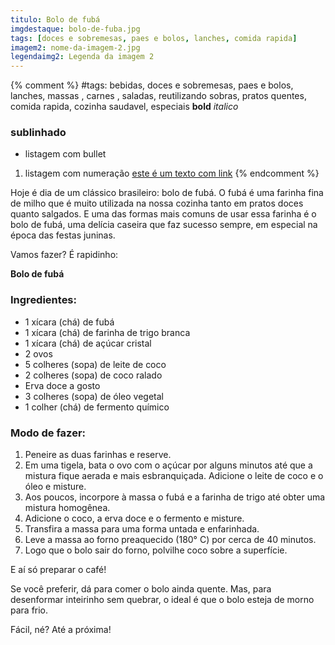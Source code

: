 ```yaml
---
titulo: Bolo de fubá
imgdestaque: bolo-de-fuba.jpg
tags: [doces e sobremesas, paes e bolos, lanches, comida rapida]
imagem2: nome-da-imagem-2.jpg
legendaimg2: Legenda da imagem 2
---
```

{% comment %}
#tags: bebidas, doces e sobremesas, paes e bolos, lanches, massas , carnes , saladas, reutilizando sobras, pratos quentes, comida rapida, cozinha saudavel, especiais
**bold**
*italico*
### sublinhado
* listagem com bullet
1. listagem com numeração
[este é um texto com link](https://www.enderecodolink.com)
{% endcomment %}

Hoje é dia de um clássico brasileiro: bolo de fubá. O fubá é uma farinha fina de milho que é muito utilizada na nossa cozinha tanto em pratos doces quanto salgados. E uma das formas mais comuns de usar essa farinha é o bolo de fubá, uma delícia caseira que faz sucesso sempre, em especial na época das festas juninas. 

Vamos fazer? É rapidinho:

**Bolo de fubá**

### Ingredientes: 

* 1 xícara (chá) de fubá 
* 1 xícara (chá) de farinha de trigo branca
* 1 xícara (chá) de açúcar cristal
* 2 ovos 
* 5 colheres (sopa) de leite de coco
* 2 colheres (sopa) de coco ralado
* Erva doce a gosto
* 3 colheres (sopa) de óleo vegetal
* 1 colher (chá) de fermento químico

### Modo de fazer:

1. Peneire as duas farinhas e reserve.
2. Em uma tigela, bata o ovo com o açúcar por alguns minutos até que a mistura fique aerada e mais esbranquiçada. Adicione o leite de coco e o óleo e misture. 
3. Aos poucos, incorpore à massa o fubá e a farinha de trigo até obter uma mistura homogênea. 
4. Adicione o coco, a erva doce e o fermento e misture. 
5. Transfira a massa para uma forma untada e enfarinhada. 
6. Leve a massa ao forno preaquecido (180° C) por cerca de 40 minutos. 
7. Logo que o bolo sair do forno, polvilhe coco sobre a superfície.   

E aí só preparar o café! 

Se você preferir, dá para comer o bolo ainda quente. Mas, para desenformar inteirinho sem quebrar, o ideal é que o bolo esteja de morno para frio. 

Fácil, né?
Até a próxima! 
